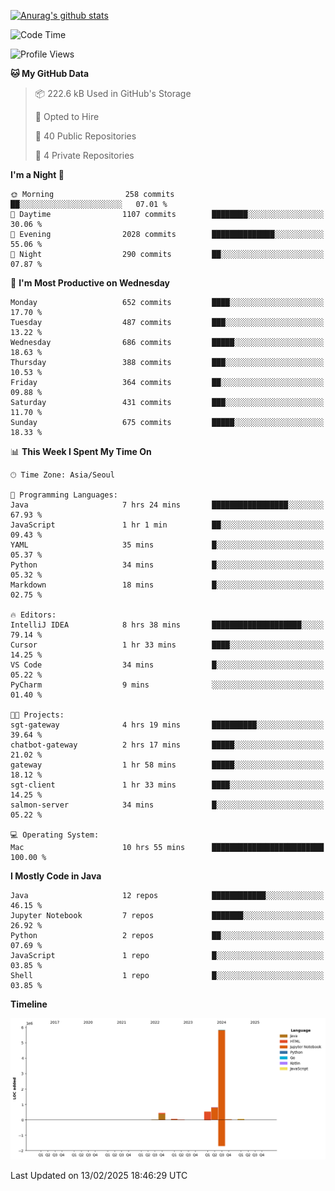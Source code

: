 [![Anurag's github stats](https://github-readme-stats.vercel.app/api?username=hajubal)](https://github.com/anuraghazra/github-readme-stats)

<!--START_SECTION:waka-->
![Code Time](http://img.shields.io/badge/Code%20Time-193%20hrs%2032%20mins-blue)

![Profile Views](http://img.shields.io/badge/Profile%20Views-0-blue)

**🐱 My GitHub Data** 

> 📦 222.6 kB Used in GitHub's Storage 
 > 
> 💼 Opted to Hire
 > 
> 📜 40 Public Repositories 
 > 
> 🔑 4 Private Repositories 
 > 
**I'm a Night 🦉** 

```text
🌞 Morning                258 commits         ██░░░░░░░░░░░░░░░░░░░░░░░   07.01 % 
🌆 Daytime                1107 commits        ████████░░░░░░░░░░░░░░░░░   30.06 % 
🌃 Evening                2028 commits        ██████████████░░░░░░░░░░░   55.06 % 
🌙 Night                  290 commits         ██░░░░░░░░░░░░░░░░░░░░░░░   07.87 % 
```
📅 **I'm Most Productive on Wednesday** 

```text
Monday                   652 commits         ████░░░░░░░░░░░░░░░░░░░░░   17.70 % 
Tuesday                  487 commits         ███░░░░░░░░░░░░░░░░░░░░░░   13.22 % 
Wednesday                686 commits         █████░░░░░░░░░░░░░░░░░░░░   18.63 % 
Thursday                 388 commits         ███░░░░░░░░░░░░░░░░░░░░░░   10.53 % 
Friday                   364 commits         ██░░░░░░░░░░░░░░░░░░░░░░░   09.88 % 
Saturday                 431 commits         ███░░░░░░░░░░░░░░░░░░░░░░   11.70 % 
Sunday                   675 commits         █████░░░░░░░░░░░░░░░░░░░░   18.33 % 
```


📊 **This Week I Spent My Time On** 

```text
🕑︎ Time Zone: Asia/Seoul

💬 Programming Languages: 
Java                     7 hrs 24 mins       █████████████████░░░░░░░░   67.93 % 
JavaScript               1 hr 1 min          ██░░░░░░░░░░░░░░░░░░░░░░░   09.43 % 
YAML                     35 mins             █░░░░░░░░░░░░░░░░░░░░░░░░   05.37 % 
Python                   34 mins             █░░░░░░░░░░░░░░░░░░░░░░░░   05.32 % 
Markdown                 18 mins             █░░░░░░░░░░░░░░░░░░░░░░░░   02.75 % 

🔥 Editors: 
IntelliJ IDEA            8 hrs 38 mins       ████████████████████░░░░░   79.14 % 
Cursor                   1 hr 33 mins        ████░░░░░░░░░░░░░░░░░░░░░   14.25 % 
VS Code                  34 mins             █░░░░░░░░░░░░░░░░░░░░░░░░   05.22 % 
PyCharm                  9 mins              ░░░░░░░░░░░░░░░░░░░░░░░░░   01.40 % 

🐱‍💻 Projects: 
sgt-gateway              4 hrs 19 mins       ██████████░░░░░░░░░░░░░░░   39.64 % 
chatbot-gateway          2 hrs 17 mins       █████░░░░░░░░░░░░░░░░░░░░   21.02 % 
gateway                  1 hr 58 mins        █████░░░░░░░░░░░░░░░░░░░░   18.12 % 
sgt-client               1 hr 33 mins        ████░░░░░░░░░░░░░░░░░░░░░   14.25 % 
salmon-server            34 mins             █░░░░░░░░░░░░░░░░░░░░░░░░   05.22 % 

💻 Operating System: 
Mac                      10 hrs 55 mins      █████████████████████████   100.00 % 
```

**I Mostly Code in Java** 

```text
Java                     12 repos            ████████████░░░░░░░░░░░░░   46.15 % 
Jupyter Notebook         7 repos             ███████░░░░░░░░░░░░░░░░░░   26.92 % 
Python                   2 repos             ██░░░░░░░░░░░░░░░░░░░░░░░   07.69 % 
JavaScript               1 repo              █░░░░░░░░░░░░░░░░░░░░░░░░   03.85 % 
Shell                    1 repo              █░░░░░░░░░░░░░░░░░░░░░░░░   03.85 % 
```



**Timeline**

![Lines of Code chart](https://raw.githubusercontent.com/hajubal/hajubal/main/assets/bar_graph.png)


 Last Updated on 13/02/2025 18:46:29 UTC
<!--END_SECTION:waka-->